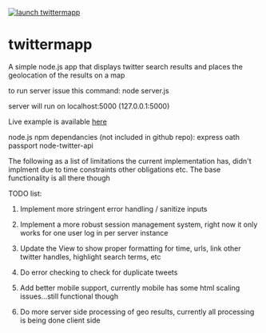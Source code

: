 <a  href="http://twittermapp.herokuapp.com"> ![launch twittermapp](/twittermapp/public/images/twitterMapBanner.png "Click to launch twittermapp")</a>

twittermapp
==========

A simple node.js app that displays twitter search results and places the
geolocation of the results on a map

to run server issue this command: node server.js 

server will run on localhost:5000 (127.0.0.1:5000) 

Live example is available [here]

[here]: http://twittermapp.herokuapp.com/

node.js npm dependancies (not included in github repo):
	express
	oath
	passport
	node-twitter-api


The following as a list of limitations the current implementation has, 
didn't implment due to time constraints other obligations etc.  The base 
functionality is all there though

TODO list:

1.  Implement more stringent error handling / sanitize inputs

2.	Implement a more robust session management system, 
	right now it only works for one user log in per server instance
	
3.	Update the View to show proper formatting for time, urls, link
	other twitter handles, highlight search terms, etc

4. 	Do error checking to check for duplicate tweets

5.  Add better mobile support, currently mobile has some html scaling issues...still functional though
  
6.  Do more server side processing of geo results, currently all processing is being done client side
